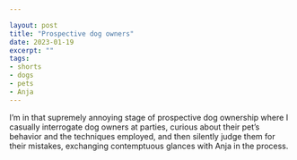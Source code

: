 ```yaml
---

layout: post
title: "Prospective dog owners"
date: 2023-01-19
excerpt: ""
tags:
- shorts
- dogs
- pets
- Anja
---
```

I’m in that supremely annoying stage of prospective dog ownership where I casually interrogate dog owners at parties, curious about their pet’s behavior and the techniques employed, and then silently judge them for their mistakes, exchanging contemptuous glances with Anja in the process. 